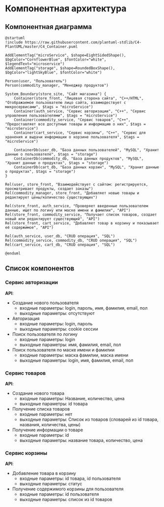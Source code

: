 # Компонентная архитектура
## Компонентная диаграмма
```plantuml
@startuml
!include https://raw.githubusercontent.com/plantuml-stdlib/C4-PlantUML/master/C4_Container.puml

AddElementTag("microService", $shape=EightSidedShape(), $bgColor="CornflowerBlue", $fontColor="white", $legendText="microservice")
AddElementTag("storage", $shape=RoundedBoxShape(), $bgColor="lightSkyBlue", $fontColor="white")

Person(user, "Пользователь")
Person(commodity_manager, "Менеджер продуктов")

System_Boundary(store_site, "Сайт магазина") {
    Container(store_front, "Лицевая сторона сайта", "C++/HTML", "Отображаемое пользователю лицо сайта, взаимодествует с микросервисами", $tags = "microService")
    Container(auth_service, "Сервис авторизации", "C++", "Сервис управления пользователями", $tags = "microService")
    Container(commodity_service, "Сервис товаров", "C++", "Предоставляет все доступные товары и информацию о них", $tags = "microService")
    Container(cart_service, "Сервис корзины", "C++", "Сервис для хранения и выдачи информации о корзине пользователя", $tags = "microService")

    ContainerDb(user_db, "База данных пользователей", "MySQL", "Хранит данные о пользователе", $tags = "storage")
    ContainerDb(commodity_db, "База данных продуктов", "MySQL", "Хранит данные о продуктах", $tags = "storage")
    ContainerDb(cart_db, "База данных корзин", "MySQL", "Хранит данные о продуктах", $tags = "storage")
}

Rel(user, store_front, "Взаимодействует с сайтом: регистрируется, просматривает продукты, создает заказы")
Rel(commodity_manager, store_front, "Добавляет новые товары и редактирует цены/количество существующих")

Rel(store_front, auth_service, "Проверяет введенные пользователем данные, ищет по логину или маске имени и фамилии", "API")
Rel(store_front, commodity_service, "Получает список товаров, создает новый или редактирует существующий", "API")
Rel(store_front, cart_service, "Добавляет товар в корзину и показывает её содержимое", "API")

Rel(auth_service, user_db, "CRUD операция", "SQL")
Rel(commodity_service, commodity_db, "CRUD операция", "SQL")
Rel(cart_service, cart_db, "CRUD операция", "SQL")

@enduml
```

## Список компонентов

### Сервис авторизации
**API**:
* Создание нового пользователя
    * входные параметры: login, пароль, имя, фамилия, email, пол
    * выходные параметры: отсутствуют
* Авторизация
    * входные параметры: login, пароль
    * выходные параметры: cookie сессии
* Поиск пользователя по логину
    * входные параметры:  login
    * выходные параметры: имя, фамилия, email, пол
* Поиск пользователя по маске имени и фамилии
    * входные параметры: маска фамилии, маска имени
    * выходные параметры: login, имя, фамилия, email, пол

### Сервис товаров
**API**:
* Создание нового товара
    * входные параметры: Название, количество, цена
    * выходные параметры: id товара
* Получение списка товаров
    * входные параметры:  нет
    * выходные параметры: Список из товаров (словарей из id товара, названия, количества, цены)
* Получение информации о товаре
    * входные параметры:  id
    * выходные параметры: название товара, количество, цена

### Сервис корзины
**API**:
* Добавление товара в корзину
    * входные параметры:  id товара, id пользователя
    * выходные параметры: статус
* Получение содержимого корзины для пользователя
    * входные параметры:  id пользователя
    * выходные параметры: список из id товаров
